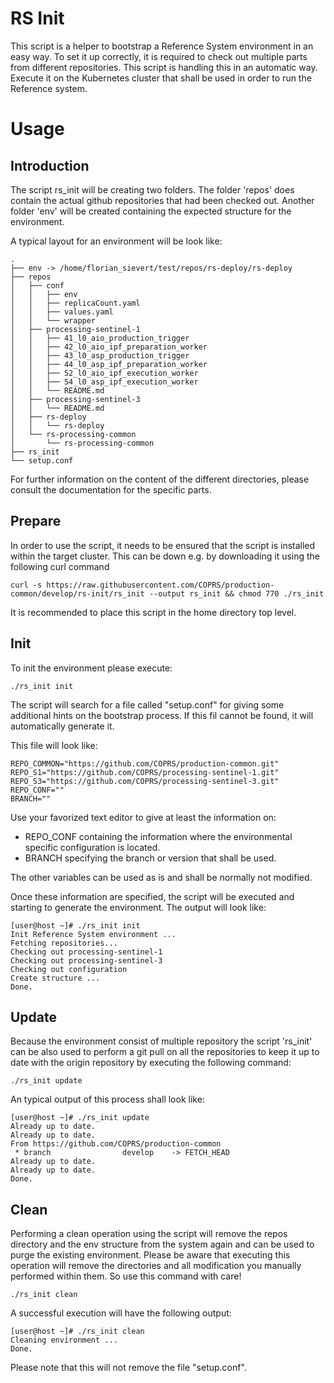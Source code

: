 # RS Init

This script is a helper to bootstrap a Reference System environment in
an easy way. To set it up correctly, it is required to check out multiple
parts from different repositories. This script is handling this in an
automatic way. Execute it on the Kubernetes cluster that shall be used
in order to run the Reference system.

# Usage

## Introduction
The script rs_init will be creating two folders. The folder 'repos' does
contain the actual github repositories that had been checked out. Another
folder 'env' will be created containing the expected structure for the
environment.

A typical layout for an environment will be look like:
```
.
├── env -> /home/florian_sievert/test/repos/rs-deploy/rs-deploy
├── repos
│   ├── conf
│   │   ├── env
│   │   ├── replicaCount.yaml
│   │   ├── values.yaml
│   │   └── wrapper
│   ├── processing-sentinel-1
│   │   ├── 41_l0_aio_production_trigger
│   │   ├── 42_l0_aio_ipf_preparation_worker
│   │   ├── 43_l0_asp_production_trigger
│   │   ├── 44_l0_asp_ipf_preparation_worker
│   │   ├── 52_l0_aio_ipf_execution_worker
│   │   ├── 54_l0_asp_ipf_execution_worker
│   │   └── README.md
│   ├── processing-sentinel-3
│   │   └── README.md
│   ├── rs-deploy
│   │   └── rs-deploy
│   └── rs-processing-common
│       └── rs-processing-common
├── rs_init
└── setup.conf
```
For further information on the content of the different directories, please consult the documentation
for the specific parts.

## Prepare

In order to use the script, it needs to be ensured that the script is
installed within the target cluster. This can be down e.g. by downloading
it using the following curl command
```
curl -s https://raw.githubusercontent.com/COPRS/production-common/develop/rs-init/rs_init --output rs_init && chmod 770 ./rs_init
```
It is recommended to place this script in the home directory top level. 

## Init

To init the environment please execute:
```
./rs_init init
```
The script will search for a file called "setup.conf" for giving some additional hints on the bootstrap process. 
If this fil cannot be found, it will automatically generate it.

This file will look like:
```
REPO_COMMON="https://github.com/COPRS/production-common.git"
REPO_S1="https://github.com/COPRS/processing-sentinel-1.git"
REPO_S3="https://github.com/COPRS/processing-sentinel-3.git"
REPO_CONF=""
BRANCH=""
```
Use your favorized text editor to give at least the information on:
* REPO_CONF containing the information where the environmental specific configuration is located.
* BRANCH specifying the branch or version that shall be used.

The other variables can be used as is and shall be normally not modified.

Once these information are specified, the script will be executed and starting to generate the environment.
The output will look like:
```
[user@host ~]# ./rs_init init
Init Reference System environment ...
Fetching repositories...
Checking out processing-sentinel-1
Checking out processing-sentinel-3
Checking out configuration
Create structure ...
Done.
```


## Update

Because the environment consist of multiple repository the script 'rs_init' can be also used to perform a git pull on
all the repositories to keep it up to date with the origin repository by executing the following command:
```
./rs_init update
```
An typical output of this process shall look like:
```
[user@host ~]# ./rs_init update
Already up to date.
Already up to date.
From https://github.com/COPRS/production-common
 * branch                develop    -> FETCH_HEAD
Already up to date.
Already up to date.
Done.
```

## Clean

Performing a clean operation using the script will remove the repos directory and the env structure from the system
again and can be used to purge the existing environment. Please be aware that executing this operation will remove the
directories and all modification you manually performed within them. So use this command with care!

```
./rs_init clean
```
A successful execution will have the following output:
```
[user@host ~]# ./rs_init clean
Cleaning environment ...
Done.
```
Please note that this will not remove the file "setup.conf".
